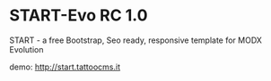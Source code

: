 START-Evo RC 1.0
=========

START - a free Bootstrap, Seo ready, responsive template for MODX Evolution

demo:
http://start.tattoocms.it

